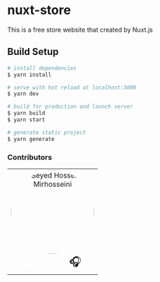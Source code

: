 # nuxt-store
This is a free store website that created by Nuxt.js

## Build Setup

```bash
# install dependencies
$ yarn install

# serve with hot reload at localhost:3000
$ yarn dev

# build for production and launch server
$ yarn build
$ yarn start

# generate static project
$ yarn generate
```

### Contributors

<table> 
    <tr>
        <td align="center">
          <img
            style="border-radius: 10rem"
            src="https://avatars.githubusercontent.com/u/45797836?v=4" width="190px;"
            alt="Seyed Hossein Mirhosseini"/>
          <br/>
          <sub>
            <strong style="color: #fff;font-size: 25px">Hossein</strong>
          </sub></a>
          <g-emoji class="g-emoji" style="font-size: 25px" alias="headphones" fallback-src="https://github.githubassets.com/images/icons/emoji/unicode/1f3a7.png">🎧</g-emoji>
        </td>
    </tr>
</table>
